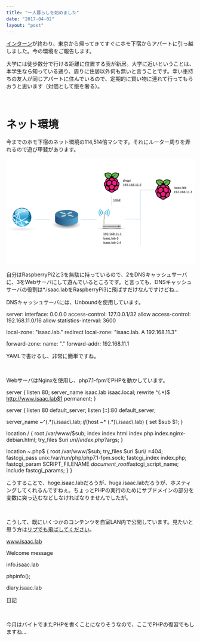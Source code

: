 ```yaml
---
title: "一人暮らしを始めました"
date: "2017-04-02"
layout: "post"
---
```


[インターン](https://blog.i544c.me/2017/03/29/pixiv-spring-boot-camp-2017/)が終わり、東京から帰ってきてすぐにホモ下宿からアパートに引っ越しました。今の環境をご報告します。

大学には徒歩数分で行ける距離に位置する我が新居。大学に近いということは、本学生なら知っている通り、周りに住居以外何も無いと言うことです。幸い車持ちの友人が同じアパートに住んでいるので、定期的に買い物に連れて行ってもらおうと思います（対価として飯を奢る）。

 

# ネット環境

今までのホモ下宿のネット環境の114,514倍マシです。それにルーター周りを弄れるので遊び甲斐があります。

[![](/assets/img/5621deba8a18b839c7a4321764bb05e8-1.png)](http://test.blog.i544c.me/wp-content/uploads/2017/04/5621deba8a18b839c7a4321764bb05e8-1.png)

自分はRaspberryPi2と3を無駄に持っているので、2をDNSキャッシュサーバに、3をWebサーバにして遊んでいるところです。と言っても、DNSキャッシュサーバの役割は\*.isaac.labをRaspberryPi3に飛ばすだけなんですけどね...

DNSキャッシュサーバには、Unboundを使用しています。

server:
  interface: 0.0.0.0
  access-control: 127.0.0.1/32 allow
  access-control: 192.168.11.0/16 allow
  statistics-interval: 3600

  local-zone: "isaac.lab." redirect
  local-zone: "isaac.lab. A 192.168.11.3"

forward-zone:
  name: "."
  forward-addr: 192.168.11.1

YAMLで書けるし、非常に簡単ですね。

 

WebサーバはNginxを使用し、php7.1-fpmでPHPを動かしています。

server {
  listen 80;
  server\_name isaac.lab isaac.local;
  rewrite ^(.\*)$ http://www.isaac.lab$1 permanent;
}

server {
  listen 80 default\_server;
  listen \[::\]:80 default\_server;

  server\_name ~^(.\*)\\.isaac\\.lab$;
  if ($host ~\* (.\*)\\.isaac\\.lab) {
    set $sub $1;
  }

  location / {
    root /var/www/$sub;
    index index.html index.php index.nginx-debian.html;
    try\_files $uri $uri/ /index.php?$args;
  }

  location ~.php$ {
    root /var/www/$sub;
    try\_files $uri $uri/ =404;
    fastcgi\_pass unix:/var/run/php/php7.1-fpm.sock;
    fastcgi\_index index.php;
    fastcgi\_param SCRIPT\_FILENAME $document\_root$fastcgi\_script\_name;
    include fastcgi\_params;
  }
}

こうすることで、hoge.isaac.labだろうが、huga.isaac.labだろうが、ホスティングしてくれるんですねぇ。ちょっとPHPの実行のためにサブドメインの部分を変数に突っ込むなどしなければなりませんでしたが。

 

こうして、既にいくつかのコンテンツを自室LAN内で公開しています。見たいと思う方は[リプでも飛ばしてください](javascript:tweet();)。 

<script type="text/javascript">function tweet() { window.open("https://twitter.com/intent/tweet?text=%40_leo_isaac%20%E8%A1%8C%E3%81%8D%E3%81%9F%E3%81%84%E3%81%AA💓","Tweet","width=300,height=500,scrollbars=1"); }</script>

www.isaac.lab

Welcome message

info.isaac.lab

phpinfo();

diary.isaac.lab

日記

 

今月はバイトでまたPHPを書くことになりそうなので、ここでPHPの復習でもしますね...
